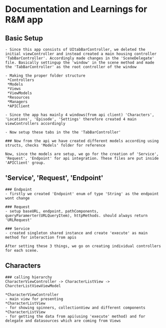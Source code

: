 # Documentation and Learnings for R&M app

## Basic Setup

    - Since this app consists of UItabBarController, we deleted the initial viewController and instead created a main housing controller 'TabBarController'. Accordingly made changes in the 'SceneDelegate' file. Basically settingup the 'window' in the scene method and made the 'TabBarController' as the root controller of the window
    
    - Making the proper folder structure
     *Controllers
     *Models 
     *Views
     *ViewModels
     *Resources
     *Managers
     *APIClient
     
    - Since the app has mainly 4 windows(from api client) 'Characters', 'Locations', 'Episode', 'Settings' therefore created 4 main viewControllers accordingly
    
    - Now setup these tabs in the the 'TabBarController'
    
    ### Now from the api we have created different models according using structs, checks 'Models' folder for reference
    
    Now, since the models are setup, we go for the creation of 'Service', 'Request', 'Endpoint' for api integration. These files are put inside 'APIClient' group.
 
## 'Service', 'Request', 'Endpoint'
    
    ### Endpoint
    - firstly we created 'Endpoint' enum of type 'String' as the endpoint wont change
    
    ### Request
    - setup baseURL, endpoint, pathComponents, queryParamerter(URLQueryItem), httpMethods. should always return 'URLRequest'
    
    ### Service 
    - created singleton shared instance and create 'execute' as main method for interaction from apis
    
    After setting these 3 things, we go on creating individual controllers for each scene.
    
## Characters
    
    ### calling hierarchy
    CharacterViewController -> CharacterListView -> CharcterListViewViewModel
    
    *CharacterViewController
    - main view for presenting
    *CharacterListView
    - for showing spinners, collectionView and different components
    *CharacterListView
    - for getting the data from api(using 'execute' method) and for delegate and datasources which are coming from Views
 
 
    
    
 

